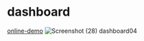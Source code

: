 # dashboard
[online-demo](https://dashboard041.vercel.app/)
![Screenshot (28)](https://github.com/user-attachments/assets/23ae82c1-0f45-4fb1-9efa-f49f62f88679)
dashboard04
